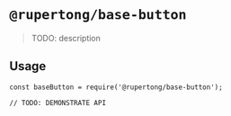 # `@rupertong/base-button`

> TODO: description

## Usage

```
const baseButton = require('@rupertong/base-button');

// TODO: DEMONSTRATE API
```

